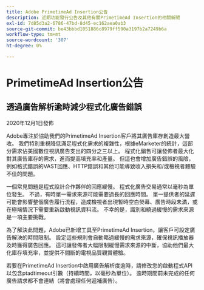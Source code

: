 ```yaml
---
title: Adobe PrimetimeAd Insertion公告
description: 近期功能發行公告及其他有關PrimetimeAd Insertion的相關新聞
exl-id: 7d85d3a2-6786-47bd-8d45-ec162aea0ab3
source-git-commit: be43bbbd1051886c8979ff590a3197b2a7249b6a
workflow-type: tm+mt
source-wordcount: '307'
ht-degree: 0%

---
```


# PrimetimeAd Insertion公告

## 透過廣告解析逾時減少程式化廣告錯誤

2020年12月1日發佈

Adobe專注於協助我們的PrimetimeAd Insertion客戶將其廣告庫存創造最大營收。 我們特別重視降低滿足程式化需求的複雜性，根據eMarketer的統計，這部分需求佔美國數位視訊廣告支出的四分之三以上。 程式化銷售可讓發佈者最大化對其廣告庫存的需求，進而提高填充率和產量。 但這也會增加廣告錯誤的風險，例如格式錯誤的VAST回應、HTTP錯誤和其他可能導致收入損失和/或檢視者體驗不佳的問題。

一個常見問題是程式設計合作夥伴的回應緩慢。 程式化廣告交易通常以毫秒為單位發生。 不過，有時單一需求來源可能需要過長的回應時間。 單一提供者的延遲可能會影響整個廣告履行流程，造成檢視者出現暫時空白熒幕、廣告時段未滿，或在極端情況下需要重新啟動視訊資料流。 不幸的是，識別和繞過緩慢的需求來源是一項主要挑戰。

為了解決此問題，Adobe已新增工具至PrimetimeAd Insertion，讓客戶可設定廣告解決的時間限制。 設定這些規則會自動略過緩慢的需求來源，確保視訊播放器及時獲得廣告回應。 這可讓發佈者大幅限制緩慢需求來源的中斷，協助他們最大化庫存填充率，並提供不間斷的電視品質觀賞體驗。

若要在PrimetimeAd Insertion中啟用廣告解析度逾時，請修改您的啟動程式API以包含ptadtimeout引數（持續時間，以毫秒為單位）。  逾時期間前未完成的任何廣告請求都不會連結（將會處理任何遞補廣告）。
